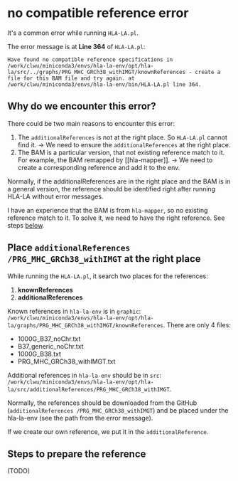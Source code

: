 # no compatible reference error

It's a common error while running `HLA-LA.pl`.

The error message is at **Line 364** of `HLA-LA.pl`:

```text
Have found no compatible reference specifications in /work/clwu/miniconda3/envs/hla-la-env/opt/hla-la/src/../graphs/PRG_MHC_GRCh38_withIMGT/knownReferences - create a file for this BAM file and try again. at /work/clwu/miniconda3/envs/hla-la-env/bin/HLA-LA.pl line 364.
```

## Why do we encounter this error?

There could be two main reasons to encounter this error:

1. The `additionalReferences` is not at the right place. So `HLA-LA.pl` cannot find it. -> We need to ensure the `additionalReferences` at the right place.
2. The BAM is a particular version, that not existing reference match to it. For example, the BAM remapped by [[hla-mapper]]. -> We need to create a corresponding reference and add it to the env.

Normally, if the additionalReferences are in the right place and the BAM is in a general version, the reference should be identified right after running HLA-LA without error messages.

I have an experience that the BAM is from `hla-mapper`, so no existing reference match to it. To solve it, we need to have the right reference. See steps [below](#steps-to-prepare-the-reference).

## Place `additionalReferences /PRG_MHC_GRCh38_withIMGT` at the right place

While running the `HLA-LA.pl`, it search two places for the references:

1. **knownReferences**
2. **additionalReferences**

Known references in `hla-la-env` is in `graphic`: `/work/clwu/miniconda3/envs/hla-la-env/opt/hla-la/graphs/PRG_MHC_GRCh38_withIMGT/knownReferences`.
There are only 4 files:

- 1000G_B37_noChr.txt 
- B37_generic_noChr.txt
- 1000G_B38.txt
- PRG_MHC_GRCh38_withIMGT.txt

Additional references in `hla-la-env` should be in `src`: `/work/clwu/miniconda3/envs/hla-la-env/opt/hla-la/src/additionalReferences/PRG_MHC_GRCh38_withIMGT`.

Normally, the references should be downloaded from the GitHub (`additionalReferences /PRG_MHC_GRCh38_withIMGT`) and be placed under the hla-la-env (see the path from the error message).

If we create our own reference, we put it in the `additionalReference`.

## Steps to prepare the reference

(TODO)
